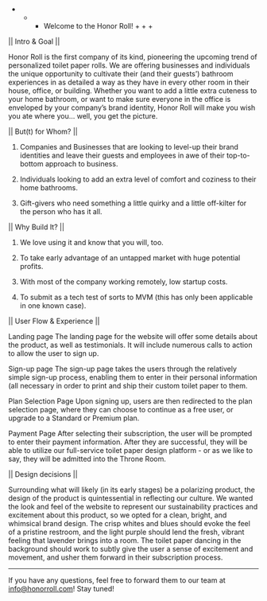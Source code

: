- - - Welcome to the Honor Roll! + + +

|| Intro & Goal ||

Honor Roll is the first company of its kind, pioneering the upcoming trend of personalized toilet paper rolls. We are offering businesses and individuals the unique opportunity to cultivate their (and their guests’) bathroom experiences in as detailed a way as they have in every other room in their house, office, or building. Whether you want to add a little extra cuteness to your home bathroom, or want to make sure everyone in the office is enveloped by your company’s brand identity, Honor Roll will make you wish you ate where you… well, you get the picture.

|| But(t) for Whom? ||

1. Companies and Businesses that are looking to level-up their brand identities and leave their guests and employees in awe of their top-to-bottom approach to business.

2. Individuals looking to add an extra level of comfort and coziness to their home bathrooms.

3. Gift-givers who need something a little quirky and a little off-kilter for the person who has it all.

|| Why Build It? ||

1. We love using it and know that you will, too.

2. To take early advantage of an untapped market with huge potential profits.

3. With most of the company working remotely, low startup costs.

4. To submit as a tech test of sorts to MVM (this has only been applicable in one known case).

|| User Flow & Experience ||

Landing page
The landing page for the website will offer some details about the product, as well as testimonials. It will include numerous calls to action to allow the user to sign up.

Sign-up page
The sign-up page takes the users through the relatively simple sign-up process, enabling them to enter in their personal information (all necessary in order to print and ship their custom toilet paper to them.

Plan Selection Page
Upon signing up, users are then redirected to the plan selection page, where they can choose to continue as a free user, or upgrade to a Standard or Premium plan.

Payment Page
After selecting their subscription, the user will be prompted to enter their payment information. After they are successful, they will be able to utilize our full-service toilet paper design platform - or as we like to say, they will be admitted into the Throne Room.

|| Design decisions ||

Surrounding what will likely (in its early stages) be a polarizing product, the design of the product is quintessential in reflecting our culture. We wanted the look and feel of the website to represent our sustainability practices and excitement about this product, so we opted for a clean, bright, and whimsical brand design. The crisp whites and blues should evoke the feel of a pristine restroom, and the light purple should lend the fresh, vibrant feeling that lavender brings into a room. The toilet paper dancing in the background should work to subtly give the user a sense of excitement and movement, and usher them forward in their subscription process.

- - -

If you have any questions, feel free to forward them to our team at info@honorroll.com! Stay tuned!
